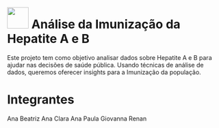 # <img src= "https://github.com/anacgr05/PUCSP/assets/151938722/b1ba7009-0d50-4c06-ae74-b627c0ef71ba" width="50"/> Análise da Imunização da Hepatite A e B 
Este projeto tem como objetivo analisar dados sobre Hepatite A e B para ajudar nas decisões de saúde pública. 
Usando técnicas de análise de dados, queremos oferecer insights para a Imunização da população.
# Integrantes
Ana Beatriz
Ana Clara
Ana Paula
Giovanna
Renan

